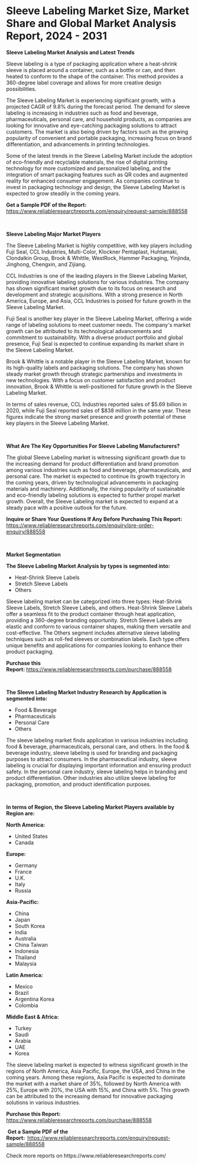 <p><h1>Sleeve Labeling Market Size, Market Share and Global Market Analysis Report, 2024 - 2031</h1></p><p><strong>Sleeve Labeling Market Analysis and Latest Trends</strong></p>
<p><p>Sleeve labeling is a type of packaging application where a heat-shrink sleeve is placed around a container, such as a bottle or can, and then heated to conform to the shape of the container. This method provides a 360-degree label coverage and allows for more creative design possibilities.</p><p>The Sleeve Labeling Market is experiencing significant growth, with a projected CAGR of 9.8% during the forecast period. The demand for sleeve labeling is increasing in industries such as food and beverage, pharmaceuticals, personal care, and household products, as companies are looking for innovative and eye-catching packaging solutions to attract customers. The market is also being driven by factors such as the growing popularity of convenient and portable packaging, increasing focus on brand differentiation, and advancements in printing technologies.</p><p>Some of the latest trends in the Sleeve Labeling Market include the adoption of eco-friendly and recyclable materials, the rise of digital printing technology for more customized and personalized labeling, and the integration of smart packaging features such as QR codes and augmented reality for enhanced consumer engagement. As companies continue to invest in packaging technology and design, the Sleeve Labeling Market is expected to grow steadily in the coming years.</p></p>
<p><strong>Get a Sample PDF of the Report:&nbsp;</strong> <a href="https://www.reliableresearchreports.com/enquiry/request-sample/888558">https://www.reliableresearchreports.com/enquiry/request-sample/888558</a></p>
<p>&nbsp;</p>
<p><strong>Sleeve Labeling Major Market Players</strong></p>
<p><p>The Sleeve Labeling Market is highly competitive, with key players including Fuji Seal, CCL Industries, Multi-Color, Klockner Pentaplast, Huhtamaki, Clondalkin Group, Brook & Whittle, WestRock, Hammer Packaging, Yinjinda, Jinghong, Chengxin, and Zijiang.</p><p>CCL Industries is one of the leading players in the Sleeve Labeling Market, providing innovative labeling solutions for various industries. The company has shown significant market growth due to its focus on research and development and strategic acquisitions. With a strong presence in North America, Europe, and Asia, CCL Industries is poised for future growth in the Sleeve Labeling Market.</p><p>Fuji Seal is another key player in the Sleeve Labeling Market, offering a wide range of labeling solutions to meet customer needs. The company's market growth can be attributed to its technological advancements and commitment to sustainability. With a diverse product portfolio and global presence, Fuji Seal is expected to continue expanding its market share in the Sleeve Labeling Market.</p><p>Brook & Whittle is a notable player in the Sleeve Labeling Market, known for its high-quality labels and packaging solutions. The company has shown steady market growth through strategic partnerships and investments in new technologies. With a focus on customer satisfaction and product innovation, Brook & Whittle is well-positioned for future growth in the Sleeve Labeling Market.</p><p>In terms of sales revenue, CCL Industries reported sales of $5.69 billion in 2020, while Fuji Seal reported sales of $838 million in the same year. These figures indicate the strong market presence and growth potential of these key players in the Sleeve Labeling Market.</p></p>
<p>&nbsp;</p>
<p><strong>What Are The Key Opportunities For Sleeve Labeling Manufacturers?</strong></p>
<p><p>The global Sleeve Labeling market is witnessing significant growth due to the increasing demand for product differentiation and brand promotion among various industries such as food and beverage, pharmaceuticals, and personal care. The market is expected to continue its growth trajectory in the coming years, driven by technological advancements in packaging materials and machinery. Additionally, the rising popularity of sustainable and eco-friendly labeling solutions is expected to further propel market growth. Overall, the Sleeve Labeling market is expected to expand at a steady pace with a positive outlook for the future.</p></p>
<p><strong>Inquire or Share Your Questions If Any Before Purchasing This Report:</strong> <a href="https://www.reliableresearchreports.com/enquiry/pre-order-enquiry/888558">https://www.reliableresearchreports.com/enquiry/pre-order-enquiry/888558</a></p>
<p>&nbsp;</p>
<p><strong>Market Segmentation</strong></p>
<p><strong>The Sleeve Labeling Market Analysis by types is segmented into:</strong></p>
<p><ul><li>Heat-Shrink Sleeve Labels</li><li>Stretch Sleeve Labels</li><li>Others</li></ul></p>
<p><p>Sleeve labeling market can be categorized into three types: Heat-Shrink Sleeve Labels, Stretch Sleeve Labels, and others. Heat-Shrink Sleeve Labels offer a seamless fit to the product container through heat application, providing a 360-degree branding opportunity. Stretch Sleeve Labels are elastic and conform to various container shapes, making them versatile and cost-effective. The Others segment includes alternative sleeve labeling techniques such as roll-fed sleeves or combination labels. Each type offers unique benefits and applications for companies looking to enhance their product packaging.</p></p>
<p><strong>Purchase this Report:&nbsp;</strong><a href="https://www.reliableresearchreports.com/purchase/888558">https://www.reliableresearchreports.com/purchase/888558</a></p>
<p>&nbsp;</p>
<p><strong>The Sleeve Labeling Market Industry Research by Application is segmented into:</strong></p>
<p><ul><li>Food & Beverage</li><li>Pharmaceuticals</li><li>Personal Care</li><li>Others</li></ul></p>
<p><p>The sleeve labeling market finds application in various industries including food & beverage, pharmaceuticals, personal care, and others. In the food & beverage industry, sleeve labeling is used for branding and packaging purposes to attract consumers. In the pharmaceutical industry, sleeve labeling is crucial for displaying important information and ensuring product safety. In the personal care industry, sleeve labeling helps in branding and product differentiation. Other industries also utilize sleeve labeling for packaging, promotion, and product identification purposes.</p></p>
<p>&nbsp;</p>
<p><strong>In terms of Region, the Sleeve Labeling Market Players available by Region are:</strong></p>
<p>
    <p> <strong> North America: </strong>
        <ul>
            <li>United States</li>
            <li>Canada</li>
        </ul>
        </p> 
    <p> <strong> Europe: </strong>
        <ul>
            <li>Germany</li>
            <li>France</li>
            <li>U.K.</li>
            <li>Italy</li>
            <li>Russia</li>
        </ul>
        </p> 
    <p> <strong> Asia-Pacific: </strong>
        <ul>
            <li>China</li>
            <li>Japan</li>
            <li>South Korea</li>
            <li>India</li>
            <li>Australia</li>
            <li>China Taiwan</li>
            <li>Indonesia</li>
            <li>Thailand</li>
            <li>Malaysia</li>
        </ul>
        </p> 
    <p> <strong> Latin America: </strong>
        <ul>
            <li>Mexico</li>
            <li>Brazil</li>
            <li>Argentina Korea</li>
            <li>Colombia</li>
        </ul>
        </p> 
    <p> <strong> Middle East & Africa: </strong>
        <ul>
            <li>Turkey</li>
            <li>Saudi</li>
            <li>Arabia</li>
            <li>UAE</li>
            <li>Korea</li>
        </ul>
    </p>
    </p>
<p><p>The sleeve labeling market is expected to witness significant growth in the regions of North America, Asia Pacific, Europe, the USA, and China in the coming years. Among these regions, Asia Pacific is expected to dominate the market with a market share of 35%, followed by North America with 25%, Europe with 20%, the USA with 15%, and China with 5%. This growth can be attributed to the increasing demand for innovative packaging solutions in various industries.</p></p>
<p><strong>Purchase this Report: </strong><a href="https://www.reliableresearchreports.com/purchase/888558">https://www.reliableresearchreports.com/purchase/888558</a></p>
<p>&nbsp;<strong>Get a Sample PDF of the Report:&nbsp;&nbsp;</strong><a href="https://www.reliableresearchreports.com/enquiry/request-sample/888558">https://www.reliableresearchreports.com/enquiry/request-sample/888558</a></p>
<p><strong></strong></p>
<p>Check more reports on https://www.reliableresearchreports.com/</p>